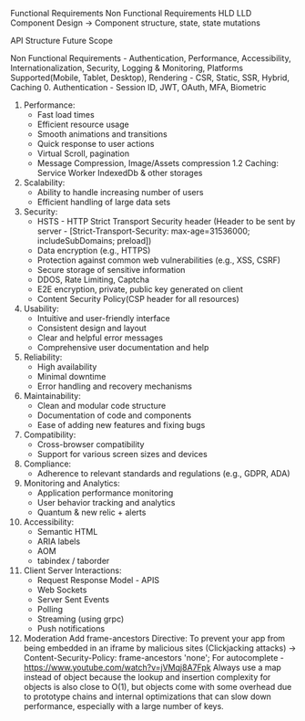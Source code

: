 Functional Requirements
Non Functional Requirements
HLD
LLD
Component Design -> Component structure, state, state mutations

API Structure
Future Scope


Non Functional Requirements - Authentication, Performance, Accessibility, Internationalization, Security, Logging & Monitoring, Platforms Supported(Mobile, Tablet, Desktop), Rendering - CSR, Static, SSR, Hybrid, Caching
0. Authentication - Session ID, JWT, OAuth, MFA, Biometric
1. Performance:
    * Fast load times
    * Efficient resource usage
    * Smooth animations and transitions
    * Quick response to user actions
    * Virtual Scroll, pagination
    * Message Compression, Image/Assets compression
1.2 Caching:
    Service Worker
    IndexedDb & other storages
2. Scalability:
    * Ability to handle increasing number of users
    * Efficient handling of large data sets
3. Security:
    * HSTS - HTTP Strict Transport Security header  (Header to be sent by server - [Strict-Transport-Security: max-age=31536000; includeSubDomains; preload]) 
    * Data encryption (e.g., HTTPS)
    * Protection against common web vulnerabilities (e.g., XSS, CSRF)
    * Secure storage of sensitive information
    * DDOS, Rate Limiting, Captcha
    * E2E encryption, private, public key generated on client
    * Content Security Policy(CSP header for all resources)
4. Usability:
    * Intuitive and user-friendly interface
    * Consistent design and layout
    * Clear and helpful error messages
    * Comprehensive user documentation and help
5. Reliability:
    * High availability
    * Minimal downtime
    * Error handling and recovery mechanisms
6. Maintainability:
    * Clean and modular code structure
    * Documentation of code and components
    * Ease of adding new features and fixing bugs
7. Compatibility:
    * Cross-browser compatibility
    * Support for various screen sizes and devices
8. Compliance:
    * Adherence to relevant standards and regulations (e.g., GDPR, ADA)
9. Monitoring and Analytics:
    * Application performance monitoring
    * User behavior tracking and analytics
    * Quantum & new relic + alerts
10. Accessibility:
    * Semantic HTML
    * ARIA labels
    * AOM
    * tabindex / taborder
11. Client Server Interactions:
    * Request Response Model - APIS 
    * Web Sockets
    * Server Sent Events
    * Polling
    * Streaming (using grpc)
    * Push notifications
12. Moderation
Add frame-ancestors Directive: To prevent your app from being embedded in an iframe by malicious sites (Clickjacking attacks) -> Content-Security-Policy: frame-ancestors 'none';
For autocomplete - https://www.youtube.com/watch?v=jVMqj8A7Fpk
Always use a map instead of object because the lookup and insertion complexity for objects is also close to O(1), but objects come with some overhead due to prototype chains and internal optimizations that can slow down performance, especially with a large number of keys.